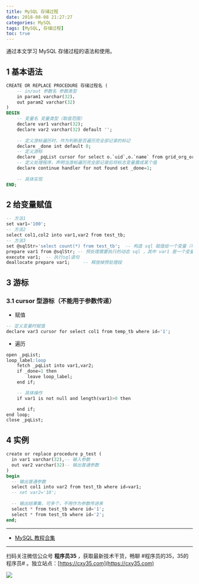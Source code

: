 ```yaml
---
title: MySQL 存储过程
date: 2018-08-08 21:27:27
categories: MySQL
tags: [MySQL, 存储过程]
toc: true
---
```

通过本文学习 MySQL 存储过程的语法和使用。
<!-- more -->

## 1 基本语法

```sql
CREATE OR REPLACE PROCEDURE 存储过程名 (
    -- in/out 参数名 参数类型
    in param1 varchar(32)，
    out param2 varchar(32)
)
BEGIN
    -- 变量名 变量类型（取值范围）
    declare var1 varchar(32);
    declare var2 varchar(32) default '';
    
    -- 定义游标遍历时，作为判断是否遍历完全部记录的标记
    declare _done int default 0;
    -- 定义游标
    declare _pqList cursor for select o.`uid`,o.`name` from grid_org_org o where o.type='17';
    -- 定义处理程序，声明当游标遍历完全部记录后将标志变量置成某个值
    declare continue handler for not found set _done=1;
    
    -- 具体实现
END;
```

## 2 给变量赋值

```sql
-- 方法1
set var1='100';
-- 方法2
select col1,col2 into var1,var2 from test_tb;
-- 方法3
set @sqlStr='select count(*) from test_tb';  -- 构造 sql 赋值给一个变量（可以之前没有定义，但要以@开头）
prepare var1 from @sqlStr; -- 预处理需要执行的动态 sql ，其中 var1 是一个变量
execute var1;  -- 执行sql语句
deallocate prepare var1;     -- 释放掉预处理段
```

## 3 游标

### 3.1 cursor 型游标（**不能用于参数传递**） 

- 赋值

```sql
-- 定义变量时赋值
declare var3 cursor for select col1 from temp_tb where id='1';
```

- 遍历

```sql
open _pqList;
loop_label:loop
    fetch _pqList into var1,var2;
    if _done=1 then
        leave loop_label;
    end if;

    -- 具体操作	
    if var1 is not null and length(var1)>0 then

    end if;
end loop;
close _pqList;
```

## 4 实例

```sql
create or replace procedure p_test (
  in var1 varchar(32),-- 输入参数
  out var2 varchar(32)-- 输出普通参数
)
begin
  -- 输出普通参数
  select col1 into var2 from test_tb where id=var1;
  -- set var2='10';
  
  -- 输出结果集，可多个，不用作为参数传进来
  select * from test_tb where id='1';
  select * from test_tb where id='2';
end;
```

---

- [MySQL 教程合集](https://mp.weixin.qq.com/s/jflrWU62pBtevS62lEIHkQ)


---

扫码关注微信公众号 **程序员35** ，获取最新技术干货，畅聊 #程序员的35，35的程序员# 。独立站点：[https://cxy35.com](https://cxy35.com)

![](https://oscimg.oschina.net/oscnet/up-285838b9c516db5bb1ba760f292f2346078.JPEG)